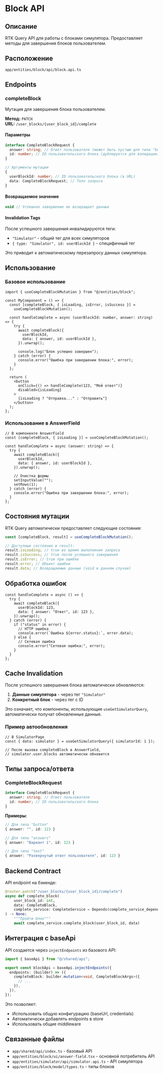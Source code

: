 # Block API

## Описание

RTK Query API для работы с блоками симулятора. Предоставляет методы для завершения блоков пользователем.

## Расположение

```
app/entities/block/api/block.api.ts
```

## Endpoints

### completeBlock

Мутация для завершения блока пользователем.

**Метод:** `PATCH`  
**URL:** `/user_blocks/{user_block_id}/complete`

#### Параметры

```typescript
interface CompleteBlockRequest {
  answer: string; // Ответ пользователя (может быть пустым для типа "button")
  id: number; // ID пользовательского блока (дублируется для валидации)
}

// Аргументы мутации
{
  userBlockId: number; // ID пользовательского блока (в URL)
  data: CompleteBlockRequest; // Тело запроса
}
```

#### Возвращаемое значение

```typescript
void // Успешное завершение не возвращает данных
```

#### Invalidation Tags

После успешного завершения инвалидируются теги:

- `"Simulator"` - общий тег для всех симуляторов
- `{ type: "Simulator", id: userBlockId }` - специфичный тег

Это приводит к автоматическому перезапросу данных симулятора.

## Использование

### Базовое использование

```tsx
import { useCompleteBlockMutation } from "@/entities/block";

const MyComponent = () => {
  const [completeBlock, { isLoading, isError, isSuccess }] =
    useCompleteBlockMutation();

  const handleComplete = async (userBlockId: number, answer: string) => {
    try {
      await completeBlock({
        userBlockId,
        data: { answer, id: userBlockId },
      }).unwrap();

      console.log("Блок успешно завершен");
    } catch (error) {
      console.error("Ошибка при завершении блока:", error);
    }
  };

  return (
    <button
      onClick={() => handleComplete(123, "Мой ответ")}
      disabled={isLoading}
    >
      {isLoading ? "Отправка..." : "Отправить"}
    </button>
  );
};
```

### Использование в AnswerField

```tsx
// В компоненте AnswerField
const [completeBlock, { isLoading }] = useCompleteBlockMutation();

const handleComplete = async (answer: string) => {
  try {
    await completeBlock({
      userBlockId,
      data: { answer, id: userBlockId },
    }).unwrap();

    // Очистка формы
    setInputValue("");
    setRows(1);
  } catch (error) {
    console.error("Ошибка при завершении блока:", error);
  }
};
```

## Состояния мутации

RTK Query автоматически предоставляет следующие состояния:

```typescript
const [completeBlock, result] = useCompleteBlockMutation();

// Доступные состояния в result:
result.isLoading; // true во время выполнения запроса
result.isSuccess; // true после успешного завершения
result.isError; // true при ошибке
result.error; // Объект ошибки
result.data; // Возвращаемые данные (void в данном случае)
```

## Обработка ошибок

```tsx
const handleComplete = async () => {
  try {
    await completeBlock({
      userBlockId: 123,
      data: { answer: "Ответ", id: 123 },
    }).unwrap();
  } catch (error) {
    if ("status" in error) {
      // HTTP ошибка
      console.error(`Ошибка ${error.status}:`, error.data);
    } else {
      // Сетевая ошибка
      console.error("Сетевая ошибка:", error);
    }
  }
};
```

## Cache Invalidation

После успешного завершения блока автоматически обновляются:

1. **Данные симулятора** - через тег `"Simulator"`
2. **Конкретный блок** - через тег с ID

Это означает, что компоненты, использующие `useGetSimulatorQuery`, автоматически получат обновленные данные.

### Пример автообновления

```tsx
// В SimulatorPage
const { data: simulator } = useGetSimulatorQuery({ simulatorId: 1 });

// После вызова completeBlock в AnswerField,
// simulator.user.blocks автоматически обновится
```

## Типы запроса/ответа

### CompleteBlockRequest

```typescript
interface CompleteBlockRequest {
  answer: string; // Ответ пользователя
  id: number; // ID пользовательского блока
}
```

**Примеры:**

```typescript
// Для типа "button"
{ answer: "", id: 123 }

// Для типа "answers"
{ answer: "Вариант 1", id: 123 }

// Для типа "text"
{ answer: "Развернутый ответ пользователя", id: 123 }
```

## Backend Contract

API endpoint на бэкенде:

```python
@router.patch("/user_blocks/{user_block_id}/complete")
async def complete_block(
    user_block_id: int,
    data: CompleteBlock,
    complete_service: CompleteService = Depends(complete_service_dependency),
) -> None:
    """Пройти блок"""
    await complete_service.complete_block(user_block_id, data)
```

## Интеграция с baseApi

API создается через `injectEndpoints` из базового API:

```typescript
import { baseApi } from "@/shared/api";

export const blockApi = baseApi.injectEndpoints({
  endpoints: (builder) => ({
    completeBlock: builder.mutation<void, CompleteBlockArgs>({
      // ...
    }),
  }),
});
```

Это позволяет:

- Использовать общую конфигурацию (baseUrl, credentials)
- Автоматически добавлять endpoints в store
- Использовать общие middleware

## Связанные файлы

- `app/shared/api/index.ts` - базовый API
- `app/entities/block/ui/answer-field.tsx` - основной потребитель API
- `app/entities/simulator/api/simulator.api.ts` - API симулятора
- `app/entities/block/model/types.ts` - типы блоков
